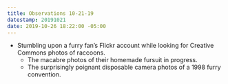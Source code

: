```yaml
---
title: Observations 10-21-19
datestamp: 20191021
date: 2019-10-26 18:22:00 -05:00
---
```


- Stumbling upon a furry fan’s Flickr account while looking for Creative Commons photos of raccoons.
	- The macabre photos of their homemade fursuit in progress.
	- The surprisingly poignant disposable camera photos of a 1998 furry convention.
